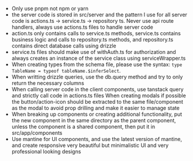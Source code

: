 - Only use pnpm not npm or yarn
- the server code is stored in src/server and the pattern I use for all server code is actions.ts -> service.ts -> repository ts. Never use api route handlers, always use actions.ts files to handle server code
- action.ts only contains calls to service.ts methods, service.ts contains business logic and calls to repository.ts methods, and repository.ts contains direct database calls using drizzle
- service.ts files should make use of withAuth.ts for authorization and always creates an instance of the service class using serviceWrapper.ts
- When creating types from the schema file, please use the syntax: `type TableName = typeof tableName.$inferSelect`.
- When writting drizzle queries, use the db.query method and try to only return the necessary columns
- When calling server code in the client components, use tanstack query and strictly call code in actions.ts files
  When creating modals if possible the button/action-icon should be extracted to the same file/component as the modal to avoid prop drilling and make it easier to manage state
- When breaking up components or creating additional functionality, put the new component in the same directory as the parent component, unless the component is a shared component, then put it in src/app/components
- Use mantine for UI components, and use the latest version of mantine, and create responsive very beautiful but minimalistic UI and very professional looking designs
